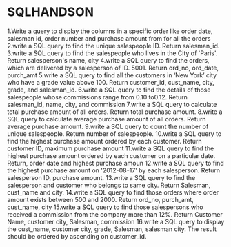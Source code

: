# SQLHANDSON

1.Write a query to display the columns in a specific order like order date, salesman id, order number and purchase amount from for all the orders
2.write a SQL query to find the unique salespeople ID. Return salesman_id.
3.write a SQL query to find the salespeople who lives in the City of 'Paris'. Return salesperson's name, city
4.write a SQL query to find the orders, which are delivered by a salesperson of ID. 5001. Return ord_no, ord_date, purch_amt
5.write a SQL query to find all the customers in ‘New York’ city who have a grade value above 100. Return customer_id, cust_name, city, grade, and salesman_id.
6.write a SQL query to find the details of those salespeople whose commissions range from 0.10 to0.12. Return salesman_id, name, city, and commission
7.write a SQL query to calculate total purchase amount of all orders. Return total purchase amount.
8.write a SQL query to calculate average purchase amount of all orders. Return average purchase amount.
9.write a SQL query to count the number of unique salespeople. Return number of salespeople.
10.write a SQL query to find the highest purchase amount ordered by each customer. Return customer ID, maximum purchase amount
11.write a SQL query to find the highest purchase amount ordered by each customer on a particular date. Return, order date and highest purchase amoun
12.write a SQL query to find the highest purchase amount on '2012-08-17' by each salesperson. Return salesperson ID, purchase amount. 
13.write a SQL query to find the salesperson and customer who belongs to same city. Return Salesman, cust_name and city.
14.write a SQL query to find those orders where order amount exists between 500 and 2000. Return ord_no, purch_amt, cust_name, city
15.write a SQL query to find those salespersons who received a commission from the company more than 12%. Return Customer Name, customer city, Salesman, commission
16.write a SQL query to display the cust_name, customer city, grade, Salesman, salesman city. The result should be ordered by ascending on customer_id.
